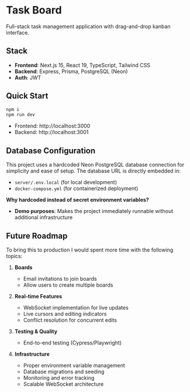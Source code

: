 # Task Board

Full-stack task management application with drag-and-drop kanban interface.

## Stack
- **Frontend**: Next.js 15, React 19, TypeScript, Tailwind CSS
- **Backend**: Express, Prisma, PostgreSQL (Neon)
- **Auth**: JWT

## Quick Start
```bash
npm i
npm run dev
```
- Frontend: http://localhost:3000
- Backend: http://localhost:3001

## Database Configuration

This project uses a hardcoded Neon PostgreSQL database connection for simplicity and ease of setup. The database URL is directly embedded in:
- `server/.env.local` (for local development)
- `docker-compose.yml` (for containerized deployment)

**Why hardcoded instead of secret environment variables?**
- **Demo purposes**: Makes the project immediately runnable without additional infrastructure

## Future Roadmap

To bring this to production I would spent more time with the following topics:

1. **Boards**
   - Email invitations to join boards
   - Allow users to create multiple boards

2. **Real-time Features**
   - WebSocket implementation for live updates
   - Live cursors and editing indicators
   - Conflict resolution for concurrent edits

3. **Testing & Quality**
   - End-to-end testing (Cypress/Playwright)

4. **Infrastructure**
   - Proper environment variable management
   - Database migrations and seeding
   - Monitoring and error tracking
   - Scalable WebSocket architecture